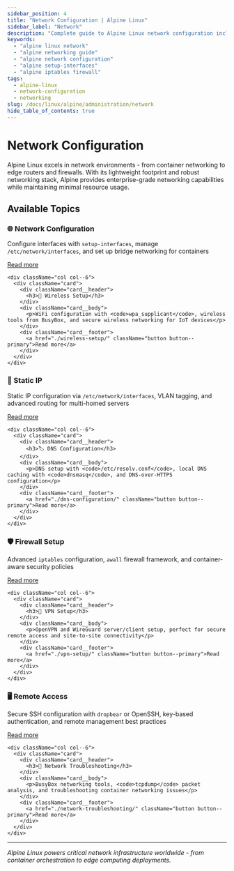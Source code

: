 ```yaml
---
sidebar_position: 4
title: "Network Configuration | Alpine Linux"
sidebar_label: "Network"
description: "Complete guide to Alpine Linux network configuration including network setup, wireless, static IP, DNS, firewall, VPN, and troubleshooting."
keywords:
  - "alpine linux network"
  - "alpine networking guide"
  - "alpine network configuration"
  - "alpine setup-interfaces"
  - "alpine iptables firewall"
tags:
  - alpine-linux
  - network-configuration
  - networking
slug: /docs/linux/alpine/administration/network
hide_table_of_contents: true
---
```


# Network Configuration

Alpine Linux excels in network environments - from container networking to edge routers and firewalls. With its lightweight footprint and robust networking stack, Alpine provides enterprise-grade networking capabilities while maintaining minimal resource usage.

## Available Topics

<div className="container">
  <div className="row">
    <div className="col col--6">
      <div className="card">
        <div className="card__header">
          <h3>🌐 Network Configuration</h3>
        </div>
        <div className="card__body">
          <p>Configure interfaces with <code>setup-interfaces</code>, manage <code>/etc/network/interfaces</code>, and set up bridge networking for containers</p>
        </div>
        <div className="card__footer">
          <a href="./network-configuration/" className="button button--primary">Read more</a>
        </div>
      </div>
    </div>
    
    <div className="col col--6">
      <div className="card">
        <div className="card__header">
          <h3>📶 Wireless Setup</h3>
        </div>
        <div className="card__body">
          <p>WiFi configuration with <code>wpa_supplicant</code>, wireless tools from BusyBox, and secure wireless networking for IoT devices</p>
        </div>
        <div className="card__footer">
          <a href="./wireless-setup/" className="button button--primary">Read more</a>
        </div>
      </div>
    </div>
  </div>

  <div className="row">
    <div className="col col--6">
      <div className="card">
        <div className="card__header">
          <h3>🔗 Static IP</h3>
        </div>
        <div className="card__body">
          <p>Static IP configuration via <code>/etc/network/interfaces</code>, VLAN tagging, and advanced routing for multi-homed servers</p>
        </div>
        <div className="card__footer">
          <a href="./static-ip/" className="button button--primary">Read more</a>
        </div>
      </div>
    </div>
    
    <div className="col col--6">
      <div className="card">
        <div className="card__header">
          <h3>🏷️ DNS Configuration</h3>
        </div>
        <div className="card__body">
          <p>DNS setup with <code>/etc/resolv.conf</code>, local DNS caching with <code>dnsmasq</code>, and DNS-over-HTTPS configuration</p>
        </div>
        <div className="card__footer">
          <a href="./dns-configuration/" className="button button--primary">Read more</a>
        </div>
      </div>
    </div>
  </div>

  <div className="row">
    <div className="col col--6">
      <div className="card">
        <div className="card__header">
          <h3>🛡️ Firewall Setup</h3>
        </div>
        <div className="card__body">
          <p>Advanced <code>iptables</code> configuration, <code>awall</code> firewall framework, and container-aware security policies</p>
        </div>
        <div className="card__footer">
          <a href="./firewall-setup/" className="button button--primary">Read more</a>
        </div>
      </div>
    </div>
    
    <div className="col col--6">
      <div className="card">
        <div className="card__header">
          <h3>🔐 VPN Setup</h3>
        </div>
        <div className="card__body">
          <p>OpenVPN and WireGuard server/client setup, perfect for secure remote access and site-to-site connectivity</p>
        </div>
        <div className="card__footer">
          <a href="./vpn-setup/" className="button button--primary">Read more</a>
        </div>
      </div>
    </div>
  </div>

  <div className="row">
    <div className="col col--6">
      <div className="card">
        <div className="card__header">
          <h3>🖥️ Remote Access</h3>
        </div>
        <div className="card__body">
          <p>Secure SSH configuration with <code>dropbear</code> or OpenSSH, key-based authentication, and remote management best practices</p>
        </div>
        <div className="card__footer">
          <a href="./remote-access/" className="button button--primary">Read more</a>
        </div>
      </div>
    </div>
    
    <div className="col col--6">
      <div className="card">
        <div className="card__header">
          <h3>🔧 Network Troubleshooting</h3>
        </div>
        <div className="card__body">
          <p>BusyBox networking tools, <code>tcpdump</code> packet analysis, and troubleshooting container networking issues</p>
        </div>
        <div className="card__footer">
          <a href="./network-troubleshooting/" className="button button--primary">Read more</a>
        </div>
      </div>
    </div>
  </div>
</div>

---

*Alpine Linux powers critical network infrastructure worldwide - from container orchestration to edge computing deployments.*